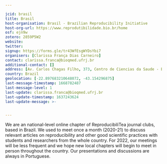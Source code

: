 ```yaml
---

jcid: brasil
title: Brasil
host-organisation: Brasil - Brazilian Reproducibility Initiative
host-org-url: https://www.reprodutibilidade.bio.br/home
osf: ejn9w
zotero: 2859P5W2
website: 
twitter: 
signup: https://forms.gle/tr43WfEsgWYDsYbi7
organisers: [Clarissa França Dias Carneiro]
contact: clarissa.franca@bioqmed.ufrj.br
additional-contact: []
address: [Av. Carlos Chagas Filho, 373, Centro de Ciencias da Saude - Bloco E - Sala 38, Cidade Universitaria, Rio de Janeiro-RJ, Brasil, 21941-590, A/C Clarissa Carneiro]
country: Brazil
geolocation: [-22.897683210648072, -43.154296875]
last-message-timestamp: 1668782487
last-message-level: 1
last-update: clarissa.franca@bioqmed.ufrj.br
last-update-timestamp: 1637243624
last-update-message: >-
  

---
```


We are an national-level online chapter of ReproducibiliTea journal clubs, based in Brazil. 
We used to meet once a month (2020-21) to discuss relevant articles on reproducibility and other good scientific practices with students and researchers from the whole country. For 2022, our meetings will be less frequent and we hope new local chapters will begin to meet in person throughout the country.
Our presentations and discussions are always in Portuguese.
